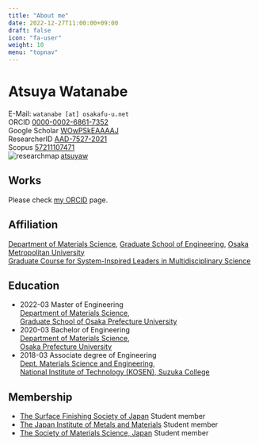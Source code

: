 ```yaml
---
title: "About me"
date: 2022-12-27T11:00:00+09:00
draft: false
icon: "fa-user"
weight: 10
menu: "topnav"
---
```


# Atsuya Watanabe

E-Mail: `watanabe [at] osakafu-u.net`  
ORCID <i class="ai ai-orcid ai"></i> [0000-0002-6861-7352](https://orcid.org/0000-0002-6861-7352)  
Google Scholar <i class="ai ai-google-scholar ai"></i> [WOwPSkEAAAAJ](https://scholar.google.com/citations?hl=ja&user=WOwPSkEAAAAJ)  
ResearcherID <i class="ai ai-clarivate"></i> [AAD-7527-2021](https://www.webofscience.com/wos/author/rid/AAD-7527-2021)  
Scopus <i class="ai ai-scopus ai"></i> [57211107471](https://www.scopus.com/authid/detail.uri?authorId=57211107471)
</br>
<img title='researchmap' alt='researchmap' src='https://researchmap.jp/outline/img/researchmap130.gif' align="left">  <a href='https://researchmap.jp/atsuyaw' target='_blank'> atsuyaw</a>

## Works

Please check [my ORCID](https://orcid.org/0000-0002-6861-7352) page.

## Affiliation

[Department of Materials Science](https://www.omu.ac.jp/eng/en/undergraduate/mat-sci/), [Graduate School of Engineering](https://www.omu.ac.jp/eng/en/), [Osaka Metropolitan University](https://www.omu.ac.jp/en/)  
[Graduate Course for System-Inspired Leaders in Multidisciplinary Science](http://sims-program.osakafu-u.ac.jp/eng/)

 ## Education

- 2022-03 Master of Engineering  
[Department of Materials Science](http://mtr1.osakafu-u.ac.jp/materials-eng/),  
[Graduate School of Osaka Prefecture University](https://www.osakafu-u.ac.jp/en/)
- 2020-03 Bachelor of Engineering  
[Department of Materials Science](http://mtr1.osakafu-u.ac.jp/materials-eng/),  
[Osaka Prefecture University](https://www.osakafu-u.ac.jp/en/)
- 2018-03 Associate degree of Engineering  
[Dept. Materials Science and Engineering](https://www.suzuka-ct.ac.jp/mse),  
[National Institute of Technology (KOSEN), Suzuka College](https://www.suzuka-ct.ac.jp/english/)

## Membership
- [The Surface Finishing Society of Japan](https://www.sfj.or.jp) Student member
- [The Japan Institute of Metals and Materials](https://jimm.jp/en/) Student member
- [The Society of Materials Science, Japan](https://www.jsms.jp/e-index.html) Student member
